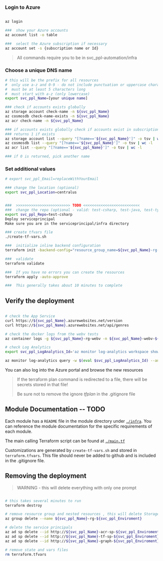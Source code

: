 ### Login to Azure

```bash

az login

###  show your Azure accounts
az account list -o table

###  select the Azure subscription if necessary
az account set -s {subscription name or Id}
```

>All commands require you to be in svc_ppl-automation/infra

### Choose a unique DNS name

```bash
# this will be the prefix for all resources
#  only use a-z and 0-9 - do not include punctuation or uppercase characters
#  must be at least 5 characters long
#  must start with a-z (only lowercase)
export svc_ppl_Name=[your unique name]

### check if accounts exists globally
az storage account check-name -n ${svc_ppl_Name}
az cosmosdb check-name-exists -n ${svc_ppl_Name}
az acr check-name -n ${svc_ppl_Name}

### if accounts exists globally check if accounts exist in subscription
### returns 1 if exists
az storage account list --query "[?name=='${svc_ppl_Name}']" -o tsv | wc -l
az cosmosdb list --query "[?name=='${svc_ppl_Name}']" -o tsv | wc -l
az acr list --query "[?name=='${svc_ppl_Name}']" -o tsv | wc -l

### if 0 is returned, pick another name
```

### Set additional values

```bash
# export svc_ppl_Email=replaceWithYourEmail

### change the location (optional)
export svc_ppl_Location=centralus


###  >>>>>>>>>>>>>>>>>>>>>>>>> TODO <<<<<<<<<<<<<<<<<<<<<<<<<<
###  change the repo (optional - valid: test-csharp, test-java, test-typescript)
export svc_ppl_Repo=test-csharp
Deploy serviceprincipal
Make sure you are in the serviceprincipal/infra directory 

### create tfvars file
./create-tf-vars.sh

###  initialize inline backend configuration
terraform init -backend-config="resource_group_name=${svc_ppl_Name}-rg-${svc_ppl_Enviroment}" -backend-config="storage_account_name=${svc_ppl_Name}st${svc_ppl_Enviroment}" -backend-config="container_name=${svc_ppl_Name}citfstate${svc_ppl_Enviroment}" -backend-config="key=${svc_ppl_Name}.terraform.tfstate.${svc_ppl_Enviroment}"

###  validate
terraform validate

###  If you have no errors you can create the resources
terraform apply -auto-approve

###  This generally takes about 10 minutes to complete

```

## Verify the deployment

```bash

# check the App Service
curl https://${svc_ppl_Name}.azurewebsites.net/version
curl https://${svc_ppl_Name}.azurewebsites.net/api/genres

# check the docker logs from the webv tests
az container logs -g ${svc_ppl_Name}-rg-webv -n ${svc_ppl_Name}-webv-${svc_ppl_Location}

# check Log Analytics
export svc_ppl_LogAnalytics_Id='az monitor log-analytics workspace show -g ${svc_ppl_Name}-rg-webv -n ${svc_ppl_Name}-webv-logs --query customerId -o tsv'

az monitor log-analytics query -w $(eval $svc_ppl_LogAnalytics_Id) --analytics-query "ContainerInstanceLog_CL | sort by TimeGenerated"

```

You can also log into the Azure portal and browse the new resources

> If the terraform plan command is redirected to a file, there will be secrets stored in that file!
>
> Be sure not to remove the ignore *tfplan* in the .gitignore file
>

## Module Documentation -- TODO

Each module has a `README` file in the module directory under [`./infra`](./infra). You can reference the module documentation for the specific requirements of each module.

The main calling Terraform script can be found at [`./main.tf`](./main.tf)

Customizations are generated by `create-tf-vars.sh` and stored in `terraform.tfvars`.  This file should never be added to github and is included in the .gitignore file.

## Removing the deployment

>
> WARNING - this will delete everything with only one prompt
>

```bash

# this takes several minutes to run
terraform destroy

# remove resource group and nested resources , this will delete Storage Account, Container and remote tfstate file 
az group delete --name ${svc_ppl_Name}-rg-${svc_ppl_Enviroment}

# delete the service principals
az ad sp delete --id http://${svc_ppl_Name}-acr-sp-${svc_ppl_Enviroment}
az ad sp delete --id http://${svc_ppl_Name}-tf-sp-${svc_ppl_Enviroment}
az ad sp delete --id http://${svc_ppl_Name}-graph-${svc_ppl_Enviroment}

# remove state and vars files
rm terraform.tfvars

```

